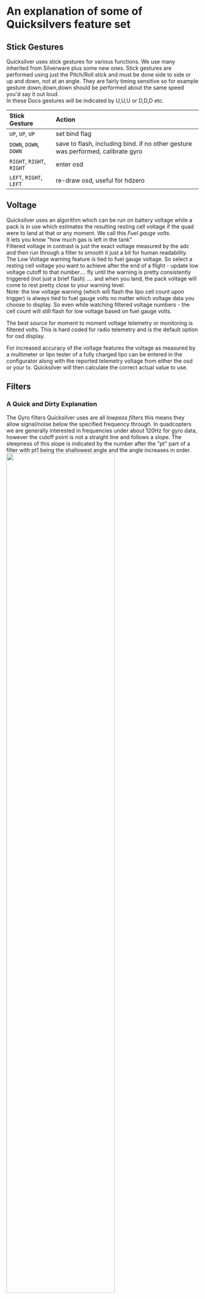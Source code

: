 # An explanation of some of Quicksilvers feature set

## Stick Gestures

Quicksilver uses stick gestures for various functions. We use many inherited from Silverware plus some new ones.
Stick gestures are performed using just the Pitch/Roll stick and must be done side to side or up and down, not at an angle. They are fairly timing sensitive so for example gesture down,down,down should be performed about the same speed you'd say it out loud.  
In these Docs gestures will be indicated by U,U,U or D,D,D etc.

| Stick Gesture             | Action                                                                            |
| :------------------------ | :-------------------------------------------------------------------------------- |
| `UP`, `UP`, `UP`          | set bind flag                                                                     |
| `DOWN`, `DOWN`, `DOWN`    | save to flash, including bind. if no other gesture was performed, calibrate gyro |
| `RIGHT`, `RIGHT`, `RIGHT` | enter osd                                                                         |
| `LEFT`, `RIGHT`, `LEFT`   | re-draw osd, useful for hdzero                                                    |

## Voltage

Quicksilver uses an algorithm which can be run on battery voltage while a pack is in use which estimates the resulting resting cell voltage if the quad were to land at that or any moment. We call this _Fuel gauge volts._  
It lets you know "how much gas is left in the tank"  
Filtered voltage in contrast is just the exact voltage measured by the adc and then run through a filter to smooth it just a bit for human readability.  
The Low Voltage warning feature is tied to fuel gauge voltage. So select a resting cell voltage you want to achieve after the end of a flight - update low voltage cutoff to that number.... fly until the warning is pretty consistently triggered (not just a brief flash) .... and when you land, the pack voltage will come to rest pretty close to your warning level.  
Note: the low voltage warning (which will flash the lipo cell count upon trigger) is always tied to fuel gauge volts no matter which voltage data you choose to display.
So even while watching filtered voltage numbers - the cell count will still flash for low voltage based on fuel gauge volts.

The best source for moment to moment voltage telemetry or monitoring is filtered volts. This is hard coded for radio telemetry and is the default option for osd display. 

For increased accuracy of the voltage features the voltage as measured by a multimeter or lipo tester of a fully charged lipo can be entered in the configurator along with the reported telemetry voltage from either the osd or your tx. Quicksilver will then calculate the correct actual value to use.

## Filters

### A Quick and Dirty Explanation

The Gyro filters Quicksilver uses are all _lowpass filters_ this means they allow signal/noise below the specified frequency through. In quadcopters we are generally interested in frequencies under about 120Hz for gyro data, however the cutoff point is not a straight line and follows a slope. The steepness of this slope is indicated by the number after the "pt" part of a filter with pt1 being the shallowest angle and the angle increases in order.  
<img src="https://betaflight.de/wp-content/uploads/2021/05/800px-Butterworth_Filter_Orders.svg.png" width=75%>  
The steeper the slope the stronger the filter but the greater the latency, ideally we want as little filtering and therefore latency as our build allows but enough to keep motors cool and flight smooth.  
Filters chained eg. pass 1 and pass 2 will multiply the effect and increasing the order of filter increase noise attenuation but adds latency.  
We have found that 2 passes of a pt1 filter generally needs a frequency of about 90HZ and increasing the order can _sometimes_ mean only needing one pass at a frequency a bit higher eg. pt3 at 100Hz or 110Hz.

### Dynamic D-term

Dynamic D term filter, a pt1 filter that moves up in cut frequency (Hz) with a parabolic relationship to applied throttle. The theory here is
that propwash is most likely to occur as throttle is applied in dirty air - and propwash is most significantly caused by latency in the D term filtering. Therefore, the approach is to reduce latency in the lowest frequency range of D term filtering which is responsible for the most phase delay as increasing throttle is applied. Noise pass-through will obviously increase with this approach, but when used in combination with "throttle_dterm_attenuation" gains on D will also be lowered with increasing throttle. This mitigates much of the danger from reduced filtering while allowing D term to be more effective at eliminating propwash.  
Motor noise related to rpm is known to have a quadratic relationship with increasing throttle. While a quadratic curve could have been selected for this feature, a faster moving parabolic one was selected in its place as the goal is not to follow motor noise, but to get the filter out of the way as fast as possible in the interest of better performance and handling through reduced D filter latency when you need it most.

## Throttle D-term attenuation (TDA)

Begins to reduce D-term above a set throttle percentage, _TDA breakpoint_ to a maximum reduction, _TDA percent_  
It works as a companion to the Dynamic D-term filter. 


## Throttle Boost 

This adds high pass filtered throttle to the regular throttle, which will give more "sustained" power when making quick, throttle changing, inputs. It was pretty useful on brushed builds in acro, as those motors were a littler lazier to spool up and down.  
It's not been tested very much with brushless motors.  
This could affect your throttle management, but could be highly useful if you have a whoop thats a little lazy to pull out of maneuvers.  
Suggested values are start with 0.1 and raise fairly slowly until you get the desired effect. 
(We would appreciate feedback on this feature)


## Torque Boost

Torque boost is a highly experimental feature and can smoke brushless motors fast. It is a low pass D term filter on motor outputs that will accelerate the response of the motors when the command to the motors is changing by increasing or decreasing the voltage thats sent.  
It differs from throttle transient compensation in that it acts on all motor commands - not just throttle changes. this feature
is very noise sensitive so D term specifically has to be lowered and gyro/D filtering may need to be increased.
Recommendation right now is to keep boost at or below 2, drop your P gains a few points, then cut your D in half and
retune it back up to where it feels good. About 60 to 65% of your previous D value seems to work.

## Stick Boost

GENERAL SUMMARY OF THIS FEATURE:

stickAccelerator and stickTransition are a more detailed version of the traditional D term setpoint weight and transition variables that you may be familiar with in other firmwares.
The difference here is that we name the D term setpoint weight "Stick Accelerator" because it's actual function is to accelerate the response of the pid controller to stick inputs.
Another difference is that negative stick transitions are possible meaning that you can have a higher stick acceleration near center stick which fades to a lower stick acceleration at full stick throws should you desire to see what that feels like. Traditionally we are only used to being able to transition from a low setpoint to a higher one.
The final differences are that you can adjust each axis independently and also set up two seperate profiles so that you can switch "feels" in flight with the STICK_BOOST_PROFILE aux channel selection set up in the receiver section of config.h

HOW TO USE THIS FEATURE:

Safe values for stickAccelerator are from 0 to about 2.5 where 0 represents a "MEASUREMENT" based D term calculation and is the traditional Silverware PID controller, and a value of 1 represents an "ERROR" based D term calculation. Values above 1 add even more acceleration but be reasonable and keep this below about 2.5.

Range of acceptable values for stickTransition are from -1 to 1. Do not input a value outside of this range. When stick transition is 0 - no stick transition will take place and stick acceleration will remain constant regardless of stick position. Positive values up to 1 will represent a transition where stick acceleration at it's maximum at full stick deflection and is reduced by whatever percentage you enter here at stick center. For example accelerator at 1 and transition at .3 means that there will be 30% reduction of acceleration at stick center, and acceleration strength of 1 at full stick.

## Angle Strength

Angle Strength adjusts how your craft responds to external forces from bumps to stick inputs
Quicksilver has a "small error angle strength" and a "large error angle strength" - If you want to adjust your craft's "overreactions" to collisions - the intended path of user intervention is to reduce your "large error angle strength"
Conversely, if you want your craft to feel more reactive in response to small stick movements - then this is where you adjust your "small error angle strength"

## Receivers
  
Supported protocols:

- sbus (Frsky XM+ etc, Crossfire, Flysky)
- crsf (Crossfire/Tracer, ELRS)
- ibus (Flysky, Futaba)
- dsm2 (Spektrum)
- dsmx (Spektrum)
- SPI-ELRS
- SPI-Frsky
- SPI-Flysky
- SPI-Redpine

The correct protocol will be detected automatically as long as the uart the RX is soldered to is defined.  
SPI connected RX will be detected if the SPI variant target has been flashed.  
Firmware for SPI-RX is baked into Quicksilver depending on the board.  
ExpressLRS passphrase use is encouraged.

LQ/RSSI

There are many ways to express what your radio link is doing, they all have limitations and depend on various environmental and hardware factors.
What Quicksilver uses is packet rate as a percentage with 99 being maximum, no packets lost. ELRS users can select **_Direct_** from the LQI source dropdown for faster updates. This information lets you know how **_healthy_** your radio link is and can let you decide how much risk you want to take. Be aware that it can drop off very quickly once you are reaching the limit. A healthy radio link should remain in the 90-99 range.

## Turtle mode

Turtle mode or flip over after crash works by detecting when the craft is inverted and then, when arm is activated it will follow Turtle mode logic. Input on the Pitch/Roll stick will cause the opposite direction motors to instantly spin to the value set in the **_Setup_** tab for 2 seconds. If this results in a successful flip over then a disarm, rearm will allow normal flight again.

For whoop style craft we recommend setting Turtle throttle to 100%
Larger craft will need to have settings adjusted by 10% at a time to achieve a good result without stressing motors/esc too much, use caution!
Turtle mode sttings are available in the OSD menu.

We also advise setting Turtle mode to ON in **_Receiver_** tab which means all you need do is arm while inverted and it's active.

## OSD

The OSD menu is accessed by performing a **R,R,R** [stick gesture](/Features/#stick-gestures) on the ROLL/PITCH stick.

OSD font and boot logo can be changed, select and upload.

The OSD chip on the fc stores font and boot logo so if you want the Quicksilver boot logo you must upload a font once, it will then persist through future firmware flashes. 

Each element can be positioned by altering the x,y numbers (0,0 is top left corner of the screen) and the font style can be inverted.  
Callsign must be upper case only.

All OSD element settings are also available via the OSD menu. (stick gesture right,right,right)
Most settings are available via the osd menu.
Use the ROLL/PITCH stick to navigate the menus, RIGHT enters a category and LEFT exits out to the previous level.
After making changes, SAVE+EXIT
If changes are made and OSD is exited without SAVE+EXIT - changes will be temporarily applied but will not persist after battery disconnect.
Some changes will cause a reboot after saving.

## HDZero

Hdzero setup is easy as you only have to specify the uart that the vtx is connected to, everything else will be set. Left,right,left stick gesture redraws Quicksilver OSD after using the HDZero menus. If using HDZero it is important to power on the vrx before vtx. 
HDZero fonts are handled by the vrx or goggles and a custom Quicksilver HD font is available [here](https://github.com/hd-zero/hdzero-osd-font-library)


## Blackbox

Two sample rates are available, 1000Hz capturing all fields and 200Hz capturing filtered gyro and time data for Gyroflow use.
Files can be downloaded in .btfl format for use with PidToolbox and .quic format for use with the Guacalyzer, our own basic analyzer, available [here](https://bosshobby.github.io/Blackbox-Analyzer/)


## Motor Test

If selected via AUX or in OSD menu the motors will all spin on raising throttle when armed but will not be under PID control, use the pitch/roll stick to activate a single motor depending on stick position, in order to check the function of that motor. Very useful for checking for bent shafts quickly. This is not a flying mode and care must be taken to not spin motors too fast.


## Runtime Targets

During the flashing process the target configuration for each flight controller is loaded after the firmware for the MCU. This is called the Runtime Target. The information is stored in a .yaml file format which is easily editable. This allows for adding target variations and potentially home brewed flight controllers. The Target files can be downloaded from the profile tab of the configurator and uploaded again with any changes.




